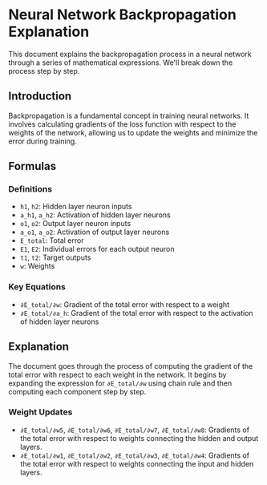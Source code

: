 # Neural Network Backpropagation Explanation

This document explains the backpropagation process in a neural network through a series of mathematical expressions. We'll break down the process step by step.

## Introduction
Backpropagation is a fundamental concept in training neural networks. It involves calculating gradients of the loss function with respect to the weights of the network, allowing us to update the weights and minimize the error during training.

## Formulas

### Definitions
- `h1`, `h2`: Hidden layer neuron inputs
- `a_h1`, `a_h2`: Activation of hidden layer neurons
- `o1`, `o2`: Output layer neuron inputs
- `a_o1`, `a_o2`: Activation of output layer neurons
- `E_total`: Total error
- `E1`, `E2`: Individual errors for each output neuron
- `t1`, `t2`: Target outputs
- `w`: Weights

### Key Equations
- `∂E_total/∂w`: Gradient of the total error with respect to a weight
- `∂E_total/∂a_h`: Gradient of the total error with respect to the activation of hidden layer neurons

## Explanation
The document goes through the process of computing the gradient of the total error with respect to each weight in the network. It begins by expanding the expression for `∂E_total/∂w` using chain rule and then computing each component step by step.

### Weight Updates
- `∂E_total/∂w5`, `∂E_total/∂w6`, `∂E_total/∂w7`, `∂E_total/∂w8`: Gradients of the total error with respect to weights connecting the hidden and output layers.
- `∂E_total/∂w1`, `∂E_total/∂w2`, `∂E_total/∂w3`, `∂E_total/∂w4`: Gradients of the total error with respect to weights connecting the input and hidden layers.
